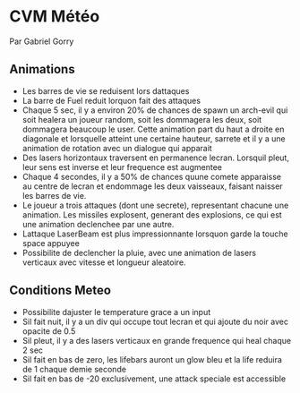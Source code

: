 # CVM Météo

Par Gabriel Gorry

## Animations
- Les barres de vie se reduisent lors dattaques
- La barre de Fuel reduit lorquon fait des attaques
- Chaque 5 sec, il y a environ 20% de chances de spawn un arch-evil qui soit healera un joueur random, soit les dommagera les deux, soit dommagera beaucoup le user. Cette animation part du haut a droite en diagonale et lorsquelle atteint une certaine hauteur, sarrete et il y a une animation de rotation avec un dialogue qui apparait
- Des lasers horizontaux traversent en permanence lecran. Lorsquil pleut, leur sens est inverse et leur frequence est augmentee
- Chaque 4 secondes, il y a 50% de chances quune comete apparaisse au centre de lecran et endommage les deux vaisseaux, faisant naisser les barres de vie.
- Le joueur a trois attaques (dont une secrete), representant chacune une animation. Les missiles explosent, generant des explosions, ce qui est une animation declenchee par une autre.
- Lattaque LaserBeam est plus impressionnante lorsquon garde la touche space appuyee
- Possibilite de declencher la pluie, avec une animation de lasers verticaux avec vitesse et longueur aleatoire.


## Conditions Meteo
- Possibilite dajuster le temperature grace a un input
- Sil fait nuit, il y a un div qui occupe tout lecran et qui ajoute du noir avec opacite de 0.5
- Sil pleut, il y a des lasers verticaux en grande frequence qui heal chaque 2 sec
- Sil fait en bas de zero, les lifebars auront un glow bleu et la life reduira de 1 chaque demie seconde
- Sil fait en bas de -20 exclusivement, une attack speciale est accessible